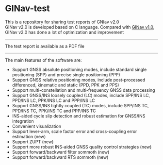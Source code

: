 # GINav-test
This is a repository for sharing test reports of GNIav v2.0 <br>
GINav v2.0 is developed based on C language. Compared with [GINav v1.0](https://github.com/kaichen686/GINav), GINav v2.0 has done a lot of optimization and improvement <br>
*******************************************
The test report is available as a PDF file
*******************************************

The main features of the software are: <br>
* Support GNSS absolute positioning modes, include standard single positioning (SPP) and precise single positioning (PPP) <br>
* Support GNSS relative positioning modes, include post-processed differenced, kinematic and static (PPD, PPK and PPS) <br>
* Support multi-constellation and multi-frequency GNSS data processing <br>
* Support GNSS/INS loosely coupled (LC) modes, include SPP/INS LC, PPD/INS LC, PPK/INS LC and PPP/INS LC <br>
* Support GNSS/INS tightly coupled (TC) modes, include SPP/INS TC, PPD/INS TC, PPK/INS TC and PPP/INS TC <br>
* INS-aided cycle slip detection and robust estimation for GNSS/INS integration <br>
* Convenient visualization <br>
* Support lever-arm, scale factor error and cross-coupling error estimation (new)<br>
* Support ZUPT (new)<br>
* Support more robust INS-aided GNSS quality control strategies (new)<br>
* Support forward/backward filter sommoth (new)<br>
* Support forward/backward RTS sommoth (new)<br>
